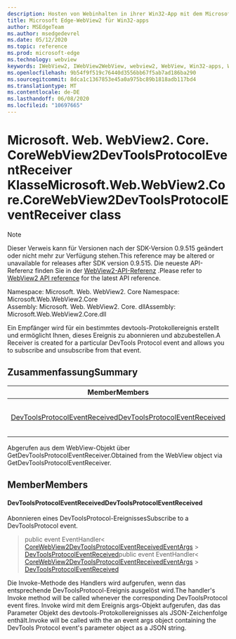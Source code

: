 ```yaml
---
description: Hosten von Webinhalten in ihrer Win32-App mit dem Microsoft Edge WebView2-Steuerelement
title: Microsoft Edge-WebView2 für Win32-apps
author: MSEdgeTeam
ms.author: msedgedevrel
ms.date: 05/12/2020
ms.topic: reference
ms.prod: microsoft-edge
ms.technology: webview
keywords: IWebView2, IWebView2WebView, webview2, WebView, Win32-apps, Win32, Edge, ICoreWebView2, ICoreWebView2Controller, Browser-Steuerelement, Edge-HTML
ms.openlocfilehash: 9b54f9f519c76440d3556bb67f5ab7ad186ba290
ms.sourcegitcommit: 8dca1c1367853e45a0a975bc89b1818adb117bd4
ms.translationtype: MT
ms.contentlocale: de-DE
ms.lasthandoff: 06/08/2020
ms.locfileid: "10697665"
---
```

# <span data-ttu-id="64311-104">Microsoft. Web. WebView2. Core. CoreWebView2DevToolsProtocolEventReceiver Klasse</span><span class="sxs-lookup"><span data-stu-id="64311-104">Microsoft.Web.WebView2.Core.CoreWebView2DevToolsProtocolEventReceiver class</span></span> 

> [!NOTE]
> <span data-ttu-id="64311-105">Dieser Verweis kann für Versionen nach der SDK-Version 0.9.515 geändert oder nicht mehr zur Verfügung stehen.</span><span class="sxs-lookup"><span data-stu-id="64311-105">This reference may be altered or unavailable for releases after SDK version 0.9.515.</span></span> <span data-ttu-id="64311-106">Die neueste API-Referenz finden Sie in der [WebView2-API-Referenz](../../../webview2-api-reference.md) .</span><span class="sxs-lookup"><span data-stu-id="64311-106">Please refer to [WebView2 API reference](../../../webview2-api-reference.md) for the latest API reference.</span></span>

<span data-ttu-id="64311-107">Namespace: Microsoft. Web. WebView2. Core </span><span class="sxs-lookup"><span data-stu-id="64311-107">Namespace: Microsoft.Web.WebView2.Core</span></span>\
<span data-ttu-id="64311-108">Assembly: Microsoft. Web. WebView2. Core. dll</span><span class="sxs-lookup"><span data-stu-id="64311-108">Assembly: Microsoft.Web.WebView2.Core.dll</span></span>

<span data-ttu-id="64311-109">Ein Empfänger wird für ein bestimmtes devtools-Protokollereignis erstellt und ermöglicht Ihnen, dieses Ereignis zu abonnieren und abzubestellen.</span><span class="sxs-lookup"><span data-stu-id="64311-109">A Receiver is created for a particular DevTools Protocol event and allows you to subscribe and unsubscribe from that event.</span></span>

## <span data-ttu-id="64311-110">Zusammenfassung</span><span class="sxs-lookup"><span data-stu-id="64311-110">Summary</span></span>

 <span data-ttu-id="64311-111">Member</span><span class="sxs-lookup"><span data-stu-id="64311-111">Members</span></span>                        | <span data-ttu-id="64311-112">Beschreibungen</span><span class="sxs-lookup"><span data-stu-id="64311-112">Descriptions</span></span>
--------------------------------|---------------------------------------------
[<span data-ttu-id="64311-113">DevToolsProtocolEventReceived</span><span class="sxs-lookup"><span data-stu-id="64311-113">DevToolsProtocolEventReceived</span></span>](#devtoolsprotocoleventreceived) | <span data-ttu-id="64311-114">Abonnieren eines DevToolsProtocol-Ereignisses</span><span class="sxs-lookup"><span data-stu-id="64311-114">Subscribe to a DevToolsProtocol event.</span></span>

<span data-ttu-id="64311-115">Abgerufen aus dem WebView-Objekt über GetDevToolsProtocolEventReceiver.</span><span class="sxs-lookup"><span data-stu-id="64311-115">Obtained from the WebView object via GetDevToolsProtocolEventReceiver.</span></span>

## <span data-ttu-id="64311-116">Member</span><span class="sxs-lookup"><span data-stu-id="64311-116">Members</span></span>

#### <span data-ttu-id="64311-117">DevToolsProtocolEventReceived</span><span class="sxs-lookup"><span data-stu-id="64311-117">DevToolsProtocolEventReceived</span></span> 

<span data-ttu-id="64311-118">Abonnieren eines DevToolsProtocol-Ereignisses</span><span class="sxs-lookup"><span data-stu-id="64311-118">Subscribe to a DevToolsProtocol event.</span></span>

> <span data-ttu-id="64311-119">public event EventHandler< [CoreWebView2DevToolsProtocolEventReceivedEventArgs](microsoft-web-webview2-core-corewebview2devtoolsprotocoleventreceivedeventargs.md)  >  [DevToolsProtocolEventReceived](#devtoolsprotocoleventreceived)</span><span class="sxs-lookup"><span data-stu-id="64311-119">public event EventHandler< [CoreWebView2DevToolsProtocolEventReceivedEventArgs](microsoft-web-webview2-core-corewebview2devtoolsprotocoleventreceivedeventargs.md) > [DevToolsProtocolEventReceived](#devtoolsprotocoleventreceived)</span></span>

<span data-ttu-id="64311-120">Die Invoke-Methode des Handlers wird aufgerufen, wenn das entsprechende DevToolsProtocol-Ereignis ausgelöst wird.</span><span class="sxs-lookup"><span data-stu-id="64311-120">The handler's Invoke method will be called whenever the corresponding DevToolsProtocol event fires.</span></span> <span data-ttu-id="64311-121">Invoke wird mit dem Ereignis args-Objekt aufgerufen, das das Parameter Objekt des devtools-Protokollereignisses als JSON-Zeichenfolge enthält.</span><span class="sxs-lookup"><span data-stu-id="64311-121">Invoke will be called with the an event args object containing the DevTools Protocol event's parameter object as a JSON string.</span></span>

